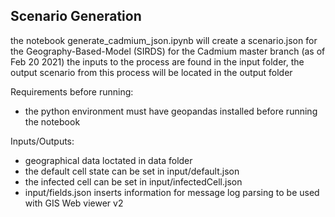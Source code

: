 ## Scenario Generation

the notebook generate_cadmium_json.ipynb will create a scenario.json for the Geography-Based-Model (SIRDS) for the Cadmium master branch (as of Feb 20 2021)
the inputs to the process are found in the input folder, the output scenario from this process will be located in the output folder

Requirements before running:
- the python environment must have geopandas installed before running the notebook

Inputs/Outputs:
- geographical data loctated in data folder
- the default cell state can be set in input/default.json
- the infected cell can be set in input/infectedCell.json
- input/fields.json inserts information for message log parsing to be used with GIS Web viewer v2

